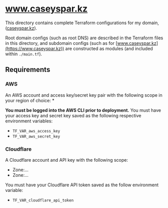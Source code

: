 # www.caseyspar.kz
This directory contains complete Terraform configurations for my domain, ([caseyspar.kz](https://caseyspar.kz)).

Root domain configs (such as root DNS) are described in the Terraform files in this directory, and subdomain
configs (such as for [www.caseyspar.kz](https://www.caseyspar.kz)) are constructed as modules (and included within
`./main.tf`).


## Requirements
### AWS
An AWS account and access key/secret key pair with the following scope in your region of choice:
* 

**You must be logged into the AWS CLI prior to deployment.**
You must have your access key and secret key saved as the following respective environment variables:
* `TF_VAR_aws_access_key`
* `TF_VAR_aws_secret_key`


### Cloudflare
A Cloudflare account and API key with the following scope:
* Zone:...
* Zone:...

You must have your Cloudflare API token saved as the follow environment variable:
* `TF_VAR_cloudflare_api_token`
